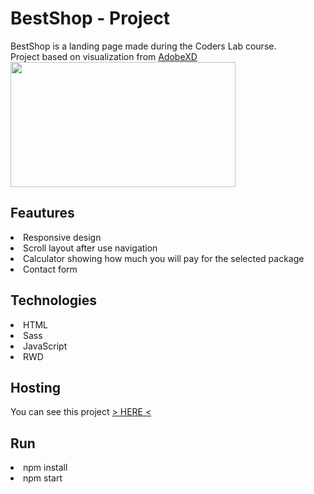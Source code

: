 <h1>BestShop - Project</h1>
BestShop is a landing page made during the Coders Lab course.<br/>
Project based on visualization from <a href="https://xd.adobe.com/view/31804ad0-5f57-46e0-6edf-a5f54c37078a-47b1/grid/">AdobeXD</a>

<img src="https://user-images.githubusercontent.com/94719206/171188335-429a80e8-7e4f-42cd-a265-6dc9ee2c60f4.png" width="360" height="200"/>

<h2>Feautures</h2>

<li>Responsive design</li>
<li>Scroll layout after use navigation</li>
<li>Calculator showing how much you will pay for the selected package</li>
<li>Contact form</li>

<h2>Technologies</h2>
<li>HTML</li>
<li>Sass</li>
<li>JavaScript</li>
<li>RWD</li>

<h2>Hosting</h2>
You can see this project <a href="https://bestshop-project-mateuszchmiest.netlify.app/">> HERE <</a>

<h2>Run</h2>
<li>npm install</li>
<li>npm start</li>
